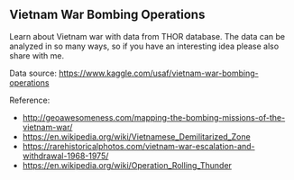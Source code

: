 ## Vietnam War Bombing Operations

Learn about Vietnam war with data from THOR database. The data can be analyzed in so many ways, so if you have an interesting idea please also share with me.

Data source: 
https://www.kaggle.com/usaf/vietnam-war-bombing-operations

Reference:

- http://geoawesomeness.com/mapping-the-bombing-missions-of-the-vietnam-war/
- https://en.wikipedia.org/wiki/Vietnamese_Demilitarized_Zone
- https://rarehistoricalphotos.com/vietnam-war-escalation-and-withdrawal-1968-1975/
- https://en.wikipedia.org/wiki/Operation_Rolling_Thunder